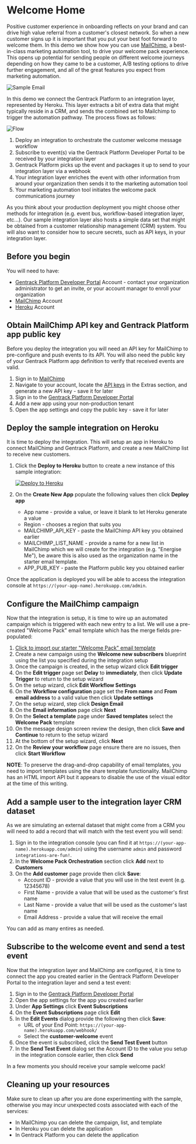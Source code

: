 # Welcome Home

Positive customer experience in onboarding reflects on your brand and can drive high value referral from a customer's closest network. So when a new customer signs up it is important that you put your best foot forward to welcome them. In this demo we show how you can use [MailChimp](https://mailchimp.com/), a best-in-class marketing automation tool, to drive your welcome pack experience. This opens up potential for sending people on different welcome journeys depending on how they came to be a customer, A/B testing options to drive further engagement, and all of the great features you expect from marketing automation.

![Sample Email](sample-email.png)

In this demo we connect the Gentrack Platform to an integration layer, represented by Heroku. This layer extracts a bit of extra data that might typically reside in a CRM, and sends the combined set to Mailchimp to trigger the automation pathway. The process flows as follows:

![Flow](flow.png)

1. Deploy an integration to orchestrate the customer welcome message workflow
2. Subscribe to event(s) via the Gentrack Platform Developer Portal to be received by your integration layer
3. Gentrack Platform picks up the event and packages it up to send to your integration layer via a webhook
4. Your integration layer enriches the event with other information from around your organization then sends it to the marketing automation tool
5. Your marketing automation tool initiates the welcome pack communications journey

As you think about your production deployment you might choose other methods for integration (e.g. event bus, workflow-based integration layer, etc...). Our sample integration layer also hosts a simple data set that might be obtained from a customer relationship management (CRM) system. You will also want to consider how to secure secrets, such as API keys, in your integration layer.

## Before you begin

You will need to have:

* [Gentrack Platform Developer Portal](https://portal.gentrack.io) Account - contact your organization administrator to get an invite, or your account manager to enroll your organization
* [MailChimp](https://mailchimp.com/) Account
* [Heroku](https://www.heroku.com/) Account

## Obtain MailChimp API key and Gentrack Platform app public key

Before you deploy the integration you will need an API key for MailChimp to pre-configure and push events to its API. You will also need the public key of your Gentrack Platform app definition to verify that received events are valid.

1. Sign in to [MailChimp](https://admin.mailchimp.com/)
2. Navigate to your account, locate the [API keys](https://admin.mailchimp.com/account/api/) in the Extras section, and generate a new API key - save it for later
3. Sign in to the [Gentrack Platform Developer Portal](https://portal.gentrack.io/)
4. Add a new app using your non-production tenant
5. Open the app settings and copy the public key - save it for later

## Deploy the sample integration on Heroku

It is time to deploy the integration. This will setup an app in Heroku to connect MailChimp and Gentrack Platform, and create a new MailChimp list to receive new customers.

1. Click the **Deploy to Heroku** button to create a new instance of this sample integration:

    [![Deploy to Heroku](https://www.herokucdn.com/deploy/button.png)](https://heroku.com/deploy?template=https://github.com/Gentrack/gcis-demo-welcome-home)
2. On the __Create New App__ populate the following values then click **Deploy app**
    * App name - provide a value, or leave it blank to let Heroku generate a value
    * Region - chooses a region that suits you
    * MAILCHIMP_API_KEY - paste the MailChimp API key you obtained earlier
    * MAILCHIMP_LIST_NAME - provide a name for a new list in MailChimp which we will create for the integration (e.g. "Energise Me"), be aware this is also used as the organization name in the starter email template.
    * APP_PUB_KEY - paste the Platform public key you obtained earlier

Once the application is deployed you will be able to access the integration console at `https://(your-app-name).herokuapp.com/admin`.

## Configure the MailChimp campaign

Now that the integration is setup, it is time to wire up an automated campaign which is triggered with each new entry to a list. We will use a pre-created "Welcome Pack" email template which has the merge fields pre-populated:

1. [Click to import our starter "Welcome Pack" email template](https://admin.mailchimp.com/templates/share?id=90164641_cdfd77dd092f71ce6ef6_us17)
2. Create a new campaign using the **Welcome new subscribers** blueprint using the list you specified during the integration setup
3. Once the campaign is created, in the setup wizard click **Edit trigger**
4. On the __Edit trigger__ page set **Delay** to **immediately**, then click **Update Trigger** to return to the setup wizard
5. On the setup wizard, click **Edit Workflow Settings**
6. On the __Workflow configuration__ page set the **From name** and **From email address** to a valid value then click **Update settings**
7. On the setup wizard, step click **Design Email**
8. On the __Email information__ page click **Next**
9. On the __Select a template__ page under __Saved templates__ select the **Welcome Pack** template
10. On the message design screen review the design, then click **Save and Continue** to return to the setup wizard
11. At the bottom of the setup wizard, click **Next**
12. On the __Review your workflow__ page ensure there are no issues, then click **Start Workflow**

**NOTE**: To preserve the drag-and-drop capability of email templates, you need to import templates using the share template functionality. MailChimp has an HTML import API but it appears to disable the use of the visual editor at the time of this writing.

## Add a sample user to the integration layer CRM dataset

As we are simulating an external dataset that might come from a CRM you will need to add a record that will match with the test event you will send:

1. Sign in to the integration console (you can find it at `https://(your-app-name).herokuapp.com/admin`) using the username `admin` and password `integrations-are-fun!`.
2. In the __Welcome Pack Orchestration__ section click **Add** next to **Customers**
3. On the __Add customer__ page provide then click **Save**:
    * Account ID - provide a value that you will use in the test event (e.g. 12345678)
    * First Name - provide a value that will be used as the customer's first name
    * Last Name - provide a value that will be used as the customer's last name
    * Email Address - provide a value that will receive the email

You can add as many entires as needed.

## Subscribe to the welcome event and send a test event

Now that the integration layer and MailChimp are configured, it is time to connect the app you created earlier in the Gentrack Platform Developer Portal to the integration layer and send a test event:

1. Sign in to the [Gentrack Platform Developer Portal](https://portal.gentrack.io/)
2. Open the app settings for the app you created earlier
3. Under __App Settings__ click **Event Subscriptions**
4. On the __Event Subscriptions__ page click **Edit**
5. In the __Edit Events__ dialog provide the following then click **Save**:
    * URL of your End Point: `https://(your-app-name).herokuapp.com/webhook/`
    * Select the **customer-welcome** event
6. Once the event is subscribed, click the **Send Test Event** button
7. In the __Send Test Event__ dialog set the Account ID to the value you setup in the integration console earlier, then click **Send**

In a few moments you should receive your sample welcome pack!

## Cleaning up your resources

Make sure to clean up after you are done experimenting with the sample, otherwise you may incur unexpected costs associated with each of the services:

* In MailChimp you can delete the campaign, list, and template
* In Heroku you can delete the application
* In Gentrack Platform you can delete the application
